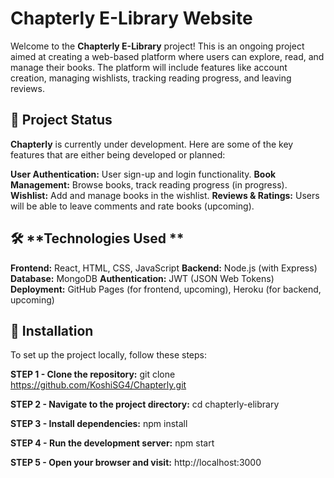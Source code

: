 # **Chapterly E-Library Website**

Welcome to the **Chapterly E-Library** project! This is an ongoing project aimed at creating a web-based platform where users can explore, read, and manage their books. The platform will include features like account creation, managing wishlists, tracking reading progress, and leaving reviews.

## 🚧 **Project Status**
**Chapterly** is currently under development. Here are some of the key features that are either being developed or planned:

**User Authentication:** User sign-up and login functionality.
**Book Management:** Browse books, track reading progress (in progress).
**Wishlist:** Add and manage books in the wishlist.
**Reviews & Ratings:** Users will be able to leave comments and rate books (upcoming).

## 🛠 **Technologies Used **
**Frontend:** React, HTML, CSS, JavaScript
**Backend:** Node.js (with Express)
**Database:** MongoDB 
**Authentication:** JWT (JSON Web Tokens)
**Deployment:** GitHub Pages (for frontend, upcoming), Heroku (for backend, upcoming)

## 🔧 **Installation**
To set up the project locally, follow these steps:

**STEP 1 - Clone the repository:**
git clone https://github.com/KoshiSG4/Chapterly.git

**STEP 2 - Navigate to the project directory:**
cd chapterly-elibrary

**STEP 3 - Install dependencies:**
npm install

**STEP 4 - Run the development server:**
npm start

**STEP 5 - Open your browser and visit:**
http://localhost:3000

